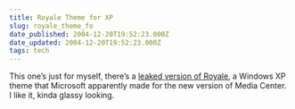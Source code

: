 ```yaml
---
title: Royale Theme for XP
slug: royale_theme_fo
date_published: 2004-12-20T19:52:23.000Z
date_updated: 2004-12-20T19:52:23.000Z
tags: tech
---
```


This one’s just for myself, there’s a [leaked version of Royale](http://www.softpedia.com/get/Desktop-Enhancements/Themes/Royale-Theme-for-WinXP.shtml), a Windows XP theme that Microsoft apparently made for the new version of Media Center. I like it, kinda glassy looking.
